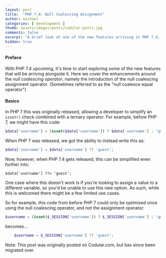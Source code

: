 ```yaml
---
layout: post
title:  "PHP 7.4: Null Coalescing Assignment"
author: michael
categories: [ development ]
thumb: assets/images/posts/codular-posts.jpg
comments: false
excerpt: "A brief look at one of the new features arriving in PHP 7.4, the ability to use the null coalescing operator on assignment."
hidden: true
---
```


#### Preface

With PHP 7.4 upcoming, it's time to start exploring some of the new features that will be arriving alongside it. Here we cover the enhancements around the _null coalescing operator_, namely the introduction of the null coalescing assignment operator. (Sometimes referred to as the "null coalesce equal operator")


#### Basics

In PHP 7 this was originally released, allowing a developer to simplify an `isset()` check combined with a ternary operator. For example, before PHP 7, we might have this code:

```php
$data['username'] = (isset($data['username']) ? $data['username'] : 'guest');
```

When PHP 7 was released, we got the ability to instead write this as:

```php
$data['username'] = $data['username'] ?? 'guest';
```

Now, however, when PHP 7.4 gets released, this can be simplified even further into: 

    $data['username'] ??= 'guest';


One case where this doesn't work is if you're looking to assign a value to a different variable, so you'd be unable to use this new option. As such, while this is welcomed there might be a few limited use cases. 

So for example, this code from before PHP 7 could only be optimised once using the null coalescing operator, and not the assignment operator:

```php
$username = (isset($_SESSION['username']) ? $_SESSION['username'] : 'guest');
```

becomes…

```php
    $username = $_SESSION['username'] ?? 'guest';
```

<div class='post-footer-note'>
Note: This post was originally posted on Codular.com, but has since been migrated over.
</div>